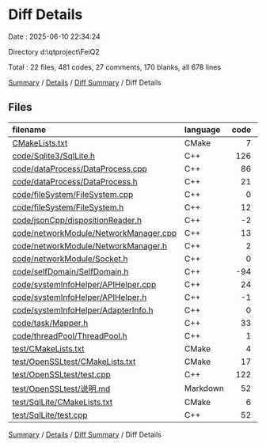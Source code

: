 # Diff Details

Date : 2025-06-10 22:34:24

Directory d:\\qtproject\\FeiQ2

Total : 22 files,  481 codes, 27 comments, 170 blanks, all 678 lines

[Summary](results.md) / [Details](details.md) / [Diff Summary](diff.md) / Diff Details

## Files
| filename | language | code | comment | blank | total |
| :--- | :--- | ---: | ---: | ---: | ---: |
| [CMakeLists.txt](/CMakeLists.txt) | CMake | 7 | -9 | 6 | 4 |
| [code/Sqlite3/SqlLite.h](/code/Sqlite3/SqlLite.h) | C++ | 126 | 10 | 23 | 159 |
| [code/dataProcess/DataProcess.cpp](/code/dataProcess/DataProcess.cpp) | C++ | 86 | 19 | 23 | 128 |
| [code/dataProcess/DataProcess.h](/code/dataProcess/DataProcess.h) | C++ | 21 | 2 | 3 | 26 |
| [code/fileSystem/FileSystem.cpp](/code/fileSystem/FileSystem.cpp) | C++ | 0 | 0 | 1 | 1 |
| [code/fileSystem/FileSystem.h](/code/fileSystem/FileSystem.h) | C++ | 12 | 0 | 6 | 18 |
| [code/jsonCpp/dispositionReader.h](/code/jsonCpp/dispositionReader.h) | C++ | -2 | 0 | 1 | -1 |
| [code/networkModule/NetworkManager.cpp](/code/networkModule/NetworkManager.cpp) | C++ | 13 | 3 | 2 | 18 |
| [code/networkModule/NetworkManager.h](/code/networkModule/NetworkManager.h) | C++ | 2 | 0 | -1 | 1 |
| [code/networkModule/Socket.h](/code/networkModule/Socket.h) | C++ | 0 | -1 | 0 | -1 |
| [code/selfDomain/SelfDomain.h](/code/selfDomain/SelfDomain.h) | C++ | -94 | -41 | -7 | -142 |
| [code/systemInfoHelper/APIHelper.cpp](/code/systemInfoHelper/APIHelper.cpp) | C++ | 24 | 5 | 10 | 39 |
| [code/systemInfoHelper/APIHelper.h](/code/systemInfoHelper/APIHelper.h) | C++ | -1 | 6 | 1 | 6 |
| [code/systemInfoHelper/AdapterInfo.h](/code/systemInfoHelper/AdapterInfo.h) | C++ | 0 | 1 | 0 | 1 |
| [code/task/Mapper.h](/code/task/Mapper.h) | C++ | 33 | 0 | 6 | 39 |
| [code/threadPool/ThreadPool.h](/code/threadPool/ThreadPool.h) | C++ | 1 | 0 | 0 | 1 |
| [test/CMakeLists.txt](/test/CMakeLists.txt) | CMake | 4 | 1 | 1 | 6 |
| [test/OpenSSLtest/CMakeLists.txt](/test/OpenSSLtest/CMakeLists.txt) | CMake | 17 | 3 | 4 | 24 |
| [test/OpenSSLtest/test.cpp](/test/OpenSSLtest/test.cpp) | C++ | 122 | 26 | 33 | 181 |
| [test/OpenSSLtest/说明.md](/test/OpenSSLtest/%E8%AF%B4%E6%98%8E.md) | Markdown | 52 | 0 | 44 | 96 |
| [test/SqlLite/CMakeLists.txt](/test/SqlLite/CMakeLists.txt) | CMake | 6 | 1 | 2 | 9 |
| [test/SqlLite/test.cpp](/test/SqlLite/test.cpp) | C++ | 52 | 1 | 12 | 65 |

[Summary](results.md) / [Details](details.md) / [Diff Summary](diff.md) / Diff Details